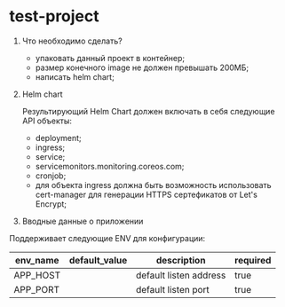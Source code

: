 # test-project

1. Что необходимо сделать?
   - упаковать данный проект в контейнер;
   - размер конечного image не должен превышать 200МБ;
   - написать helm chart;
2. Helm chart
   
    Результирующий Helm Chart должен включать в себя следующие API объекты:
      - deployment;
      - ingress;
      - service;
      - servicemonitors.monitoring.coreos.com;
      - cronjob;
      - для объекта ingress должна быть возможность использовать cert-manager для генерации HTTPS сертефикатов от Let's Encrypt;
3. Вводные данные о приложении

Поддерживает следующие ENV для конфигурации:


| env_name | default_value | description            | required |
| -------- | ------------- | ---------------------- | -------- |
| APP_HOST |               | default listen address | true     |
| APP_PORT |               | default listen port    | true     |
